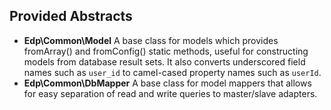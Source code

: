 Provided Abstracts
------------------
* **Edp\Common\Model** A base class for models which provides fromArray() and
  fromConfig() static methods, useful for constructing models from database
  result sets. It also converts underscored field names such as `user_id` to
  camel-cased property names such as `userId`.
* **Edp\Common\DbMapper** A base class for model mappers that allows for easy
  separation of read and write queries to master/slave adapters.
